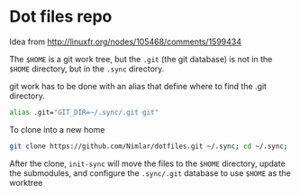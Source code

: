 Dot files repo
==============

Idea from http://linuxfr.org/nodes/105468/comments/1599434

The ```$HOME``` is a git work tree, but the ```.git``` (the git database) is not in the
```$HOME``` directory, but in the ```.sync``` directory.

git work has to be done with an alias that define where to find the .git
directory.

```sh
alias .git="GIT_DIR=~/.sync/.git git"
```

To clone into a new home

```sh
git clone https://github.com/Nimlar/dotfiles.git ~/.sync; cd ~/.sync; ./.config/git/init-sync
```

After the clone, ```init-sync``` will move the files to the ```$HOME```
directory, update the submodules, and configure the ```.sync/.git``` database to use
```$HOME``` as the worktree

